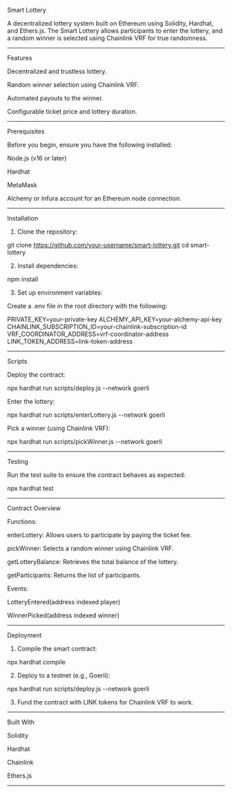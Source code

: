 

Smart Lottery

A decentralized lottery system built on Ethereum using Solidity, Hardhat, and Ethers.js. The Smart Lottery allows participants to enter the lottery, and a random winner is selected using Chainlink VRF for true randomness.


---

Features

Decentralized and trustless lottery.

Random winner selection using Chainlink VRF.

Automated payouts to the winner.

Configurable ticket price and lottery duration.



---

Prerequisites

Before you begin, ensure you have the following installed:

Node.js (v16 or later)

Hardhat

MetaMask

Alchemy or Infura account for an Ethereum node connection.



---

Installation

1. Clone the repository:

git clone https://github.com/your-username/smart-lottery.git
cd smart-lottery


2. Install dependencies:

npm install


3. Set up environment variables:

Create a .env file in the root directory with the following:

PRIVATE_KEY=your-private-key
ALCHEMY_API_KEY=your-alchemy-api-key
CHAINLINK_SUBSCRIPTION_ID=your-chainlink-subscription-id
VRF_COORDINATOR_ADDRESS=vrf-coordinator-address
LINK_TOKEN_ADDRESS=link-token-address




---

Scripts

Deploy the contract:

npx hardhat run scripts/deploy.js --network goerli

Enter the lottery:

npx hardhat run scripts/enterLottery.js --network goerli

Pick a winner (using Chainlink VRF):

npx hardhat run scripts/pickWinner.js --network goerli



---

Testing

Run the test suite to ensure the contract behaves as expected:

npx hardhat test


---

Contract Overview

Functions:

enterLottery: Allows users to participate by paying the ticket fee.

pickWinner: Selects a random winner using Chainlink VRF.

getLotteryBalance: Retrieves the total balance of the lottery.

getParticipants: Returns the list of participants.


Events:

LotteryEntered(address indexed player)

WinnerPicked(address indexed winner)




---

Deployment

1. Compile the smart contract:

npx hardhat compile


2. Deploy to a testnet (e.g., Goerli):

npx hardhat run scripts/deploy.js --network goerli


3. Fund the contract with LINK tokens for Chainlink VRF to work.




---

Built With

Solidity

Hardhat

Chainlink

Ethers.js



---

